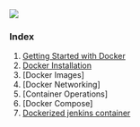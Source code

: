 <img src="images/c4logo.png">

### Index
  1. [Getting Started with Docker](https://github.com/submah/docker-tutorials/blob/master/Getting-Started-with-Docker.md)
  2. [Docker Installation](https://)
  3. [Docker Images]
  4. [Docker Networking]
  5. [Container Operations]
  6. [Docker Compose]
  7. [Dockerized jenkins container](https://github.com/submah/docker-tutorials/blob/master/Dockerized-jenkins-container.md)
